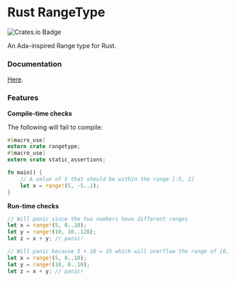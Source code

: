 Rust RangeType
===

![Crates.io Badge](https://img.shields.io/crates/v/rangetype.svg)

An Ada-inspired Range type for Rust.

### Documentation

[Here](https://docs.rs/rangetype/).

### Features

**Compile-time checks**

The following will fail to compile:

```rust
#[macro_use]
extern crate rangetype;
#[macro_use]
extern crate static_assertions;

fn main() {
    // A value of 5 that should be within the range [-5, 2]
    let x = range!(5, -5..2);
}
```

**Run-time checks**

```rust
// Will panic since the two numbers have different ranges
let x = range!(5, 0..10);
let y = range!(10, 10..128);
let z = x + y; // panic!
```

```rust
// Will panic because 5 + 10 = 15 which will overflow the range of [0, 10]
let x = range!(5, 0..10);
let y = range!(10, 0..10);
let z = x + y; // panic!
```
